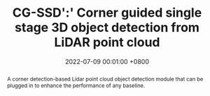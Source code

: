 ---
title:          CG-SSD':' Corner guided single stage 3D object detection from LiDAR point cloud
date:           2022-07-09 00:01:00 +0800
selected:       false
pub:            "ISPRS Journal of Photogrammetry and Remote Sensing (IF: 12.7)"
pub_date:       "2022"
pub_last:       ' <span class="badge-understand"> 3D Detection </span> ' 
abstract: >-
  A corner detection-based Lidar point cloud object detection module that can be plugged in to enhance the performance of any baseline.
  
cover:          assets/images/covers/cgssd.jpg
authors:
  - Ruiqi Ma
  - Chi Chen†
  - Bisheng Yang
  - Deren Li
  - Haiping Wang
  - Yangzi Cong
  - Zongtian Hu
links:
  Paper: https://arxiv.org/abs/2202.11868
  Code: https://github.com/mrqrs/CG-SSD
---